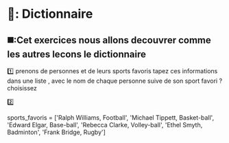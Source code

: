 # 📖: Dictionnaire 

◼️:Cet exercices nous allons decouvrer comme les autres lecons le dictionnaire 
-----------------------------------------------------------------------------

:one: prenons de personnes et de leurs sports favoris tapez ces informations dans une liste , avec le nom de chaque personne suive de son sport favori ? choisissez 

:two: 





















 sports_favoris = ['Ralph Williams, Football', 
 'Michael Tippett, Basket-ball', 
 'Edward Elgar, Base-ball', 
 'Rebecca Clarke, Volley-ball', 
 'Ethel Smyth, Badminton', 
 'Frank Bridge, Rugby']
